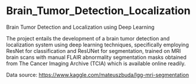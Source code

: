 # Brain_Tumor_Detection_Localization
Brain Tumor Detection and Localization using Deep Learning

The project entails the development of a brain tumor detection and localization system using deep learning techniques, specifically employing ResNet for classification and ResUNet for segmentation, trained on MRI brain scans with manual FLAIR abnormality segmentation masks obtained from The Cancer Imaging Archive (TCIA) which is available online readily.

Data source: https://www.kaggle.com/mateuszbuda/lgg-mri-segmentation 
